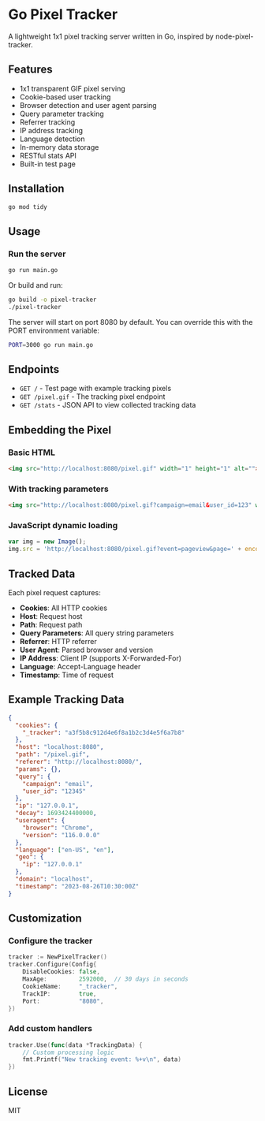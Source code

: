 # Go Pixel Tracker

A lightweight 1x1 pixel tracking server written in Go, inspired by node-pixel-tracker.

## Features

- 1x1 transparent GIF pixel serving
- Cookie-based user tracking
- Browser detection and user agent parsing
- Query parameter tracking
- Referrer tracking
- IP address tracking
- Language detection
- In-memory data storage
- RESTful stats API
- Built-in test page

## Installation

```bash
go mod tidy
```

## Usage

### Run the server

```bash
go run main.go
```

Or build and run:

```bash
go build -o pixel-tracker
./pixel-tracker
```

The server will start on port 8080 by default. You can override this with the PORT environment variable:

```bash
PORT=3000 go run main.go
```

## Endpoints

- `GET /` - Test page with example tracking pixels
- `GET /pixel.gif` - The tracking pixel endpoint
- `GET /stats` - JSON API to view collected tracking data

## Embedding the Pixel

### Basic HTML
```html
<img src="http://localhost:8080/pixel.gif" width="1" height="1" alt="">
```

### With tracking parameters
```html
<img src="http://localhost:8080/pixel.gif?campaign=email&user_id=123" width="1" height="1" alt="">
```

### JavaScript dynamic loading
```javascript
var img = new Image();
img.src = 'http://localhost:8080/pixel.gif?event=pageview&page=' + encodeURIComponent(window.location.href);
```

## Tracked Data

Each pixel request captures:

- **Cookies**: All HTTP cookies
- **Host**: Request host
- **Path**: Request path
- **Query Parameters**: All query string parameters
- **Referrer**: HTTP referrer
- **User Agent**: Parsed browser and version
- **IP Address**: Client IP (supports X-Forwarded-For)
- **Language**: Accept-Language header
- **Timestamp**: Time of request

## Example Tracking Data

```json
{
  "cookies": {
    "_tracker": "a3f5b8c912d4e6f8a1b2c3d4e5f6a7b8"
  },
  "host": "localhost:8080",
  "path": "/pixel.gif",
  "referer": "http://localhost:8080/",
  "params": {},
  "query": {
    "campaign": "email",
    "user_id": "12345"
  },
  "ip": "127.0.0.1",
  "decay": 1693424400000,
  "useragent": {
    "browser": "Chrome",
    "version": "116.0.0.0"
  },
  "language": ["en-US", "en"],
  "geo": {
    "ip": "127.0.0.1"
  },
  "domain": "localhost",
  "timestamp": "2023-08-26T10:30:00Z"
}
```

## Customization

### Configure the tracker

```go
tracker := NewPixelTracker()
tracker.Configure(Config{
    DisableCookies: false,
    MaxAge:         2592000,  // 30 days in seconds
    CookieName:     "_tracker",
    TrackIP:        true,
    Port:           "8080",
})
```

### Add custom handlers

```go
tracker.Use(func(data *TrackingData) {
    // Custom processing logic
    fmt.Printf("New tracking event: %+v\n", data)
})
```

## License

MIT
